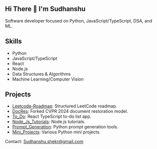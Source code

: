 ## Hi There 👋 I'm Sudhanshu

Software developer focused on Python, JavaScript/TypeScript, DSA, and ML.

## Skills
- Python
- JavaScript/TypeScript
- React
- Node.js
- Data Structures & Algorithms
- Machine Learning/Computer Vision

## Projects
- [Leetcode-Roadmap](https://github.com/sudhanshushekr/Leetcode-Roadmap): Structured LeetCode roadmap.
- [DocRes](https://github.com/sudhanshushekr/DocRes): Forked CVPR 2024 document restoration model.
- [To_Do](https://github.com/sudhanshushekr/To_Do): React TypeScript to-do list app.
- [Node_Js_Tutorials](https://github.com/sudhanshushekr/Node_Js_Tutorials): Node.js tutorials.
- [Prompt_Generation](https://github.com/sudhanshushekr/Prompt_Generation): Python prompt generation tools.
- [Mini_Projects](https://github.com/sudhanshushekr/Mini_Projects): Various Python mini projects.

Contact: Sudhanshu.shekr@gmail.com
